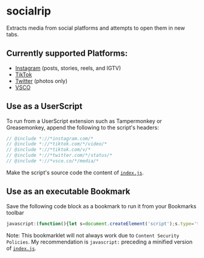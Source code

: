 # socialrip
Extracts media from social platforms and attempts to open them in new tabs.

## Currently supported Platforms:
* [Instagram](https://instagram.com/) (posts, stories, reels, and IGTV)
* [TikTok](https://tiktok.com/)
* [Twitter](https://twitter.com/) (photos only)
* [VSCO](https://vsco.co/)

## Use as a UserScript
To run from a UserScript extension such as Tampermonkey or Greasemonkey, append the following to the script's headers:
```javascript
// @include *://*instagram.com/*
// @include *://*tiktok.com/*/video/*
// @include *://*tiktok.com/v/*
// @include *://*twitter.com/*/status/*
// @include *://*vsco.co/*/media/*
```
Make the script's source code the content of [`index.js`](https://github.com/alerithe/socialrip/blob/master/index.js).

## Use as an executable Bookmark
Save the following code block as a bookmark to run it from your Bookmarks toolbar
```javascript
javascript:(function(){let s=document.createElement('script');s.type='text/javascript';s.src='https://alerithe.github.io/socialrip/index.js';document.head.appendChild(s);})();
```
Note: This bookmarklet will not always work due to `Content Security Policies`. My recommendation is `javascript:` preceding a minified version of [`index.js`](https://github.com/alerithe/socialrip/blob/master/index.js).
